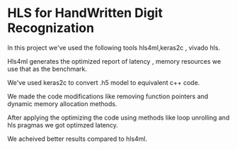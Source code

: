 # HLS for HandWritten Digit Recognization

In this project we've used the following tools hls4ml,keras2c , vivado hls. 

Hls4ml generates the optimized report of latency , memory resources we use that as the benchmark.

We've used keras2c to convert .h5 model to equivalent c++ code.

We made the code modifications like removing function pointers and dynamic memory allocation methods.

After applying the optimizing the code using methods like loop unrolling and hls pragmas we got optimzed latency.

We acheived better results compared to hls4ml.

